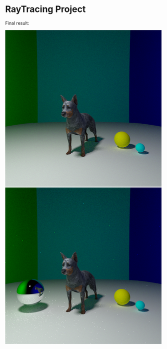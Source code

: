 # RayTracing Project



Final result:

![Drag Racing](image-final5002.png)
![Drag Racing](image-final500.png)



